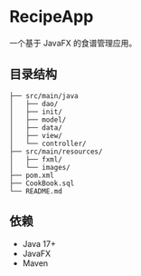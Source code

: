 # RecipeApp

一个基于 JavaFX 的食谱管理应用。

## 目录结构
```
├── src/main/java
│   ├── dao/
│   ├── init/
│   ├── model/
│   ├── data/
│   ├── view/
│   └── controller/
├── src/main/resources/
│   ├── fxml/
│   └── images/
├── pom.xml
├── CookBook.sql
└── README.md
```
## 依赖
- Java 17+
- JavaFX
- Maven
